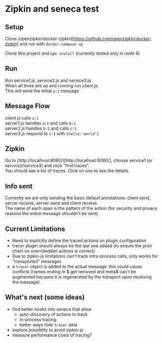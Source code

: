 
# Zipkin and seneca test

## Setup

Clone (openzipkin/docker-zipkin)[https://github.com/openzipkin/docker-zipkin] and run with `docker-compose up`

Clone this project and `npm install` (currently tested only in node 6)

## Run

Run service1.js, service2.js and service3.js  
When all three are up and running run client.js.  
This will send the initial `a:1` message  

## Message Flow

client.js calls `a:1`  
server1.js handles `a:1` and calls `b:1`  
server2.js handles `b:1` and calls `c:1`  
server3.js respond to `c:1` with `{hello:'world'}`  

## Zipkin

Go to (http://localhost:8080/)[http://localhost:8080/], choose service1 (or service2/service3) and click "find traces".  
You should see a list of traces. Click on one to see the details.  

## Info sent

Currently we are only sending the basic default annotations: client send, server receive, server send and client receive.  
The name of each span is the pattern of the action (for security and privacy reasons the entire message shouldn't be sent)  

## Current Limitations

- Need to explicitly define the traced actions on plugin configuration
- tracer plugin should always be the last one added (to ensure the prior chain on overridedden actions is correct)
- Due to zipkin-js limitations can't track intra-process calls, only works for "transported" messages
- a `tracer` object is added to the actual message: this could cause conflicts (names ending in $ get removed and meta$ can't be augmented because it is regenerated by the transport upon receiving the message)

## What's next (some ideas)

- find better hooks into seneca that allow
  - auto-discovery of actions to track
  - in-process tracing
  - better ways hide `tracer` data
- explore possiblity to avoid zipkin-js
- measure performance costs of tracing?
